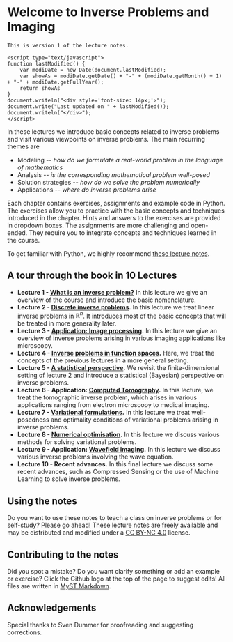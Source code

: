 # Welcome to Inverse Problems and Imaging

```{note}
This is version 1 of the lecture notes.

<script type="text/javascript">
function lastModified() {
    var modiDate = new Date(document.lastModified);
    var showAs = modiDate.getDate() + "-" + (modiDate.getMonth() + 1) + "-" + modiDate.getFullYear();
    return showAs
}
document.writeln("<div style='font-size: 14px;'>");
document.write("Last updated on " + lastModified());
document.writeln("</div>");
</script>

```

In these lectures we introduce basic concepts related to inverse problems and visit various viewpoints on inverse problems. The main recurring themes are

* Modeling -- *how do we formulate a real-world problem in the language of mathematics*
* Analysis -- *is the corresponding mathematical problem well-posed*
* Solution strategies -- *how do we solve the problem numerically*
* Applications -- *where do inverse problems arise*

Each chapter contains exercises, assignments and example code in Python. The exercises allow you to practice with the basic concepts and techniques introduced in the chapter. Hints and answers to the exercises are provided in dropdown boxes. The assignments are more challenging and open-ended. They require you to integrate concepts and techniques learned in the course.

To get familiar with Python, we highly recommend [these lecture notes](https://scipy-lectures.org/).

## A tour through the book in 10 Lectures

* **Lecture 1 - [What is an inverse problem?](./what_is)** In this lecture we give an overview of the course and introduce the basic nomenclature.
* **Lecture 2 - [Discrete inverse problems](./discrete_ip_regularization).** In this lecture we treat linear inverse problems in $\mathbb{R}^n$. It introduces most of the basic concepts that will be treated in more generality later.
* **Lecture 3 - [Application: Image processing](./image_processing).** In this lecture we give an overview of inverse problems arising in various imaging applications like microscopy.
* **Lecture 4 - [Inverse problems in function spaces](ip_function_spaces).** Here, we treat the concepts of the previous lectures in a more general setting.
* **Lecture 5 - [A statistical perspective](./statistical_perspective).** We revisit the finite-dimensional setting of lecture 2 and introduce a statistical (Bayesian) perspective on inverse problems.
* **Lecture 6 - Application: [Computed Tomography](tomography).** In this lecture, we treat the tomographic inverse problem, which arises in various applications ranging from electron microscopy to medical imaging.
* **Lecture 7 - [Variational formulations](variational_formulations).** In this lecture we treat well-posedness and optimality conditions of variational problems arising in inverse problems.
* **Lecture 8 - [Numerical optimisation](numerical_optimisation).** In this lecture we discuss various methods for solving variational problems.
* **Lecture 9 - Application: [Wavefield imaging](wavefield_imaging).** In this lecture we discuss various inverse problems involving the wave equation.
* **Lecture 10 - Recent advances.** In this final lecture we discuss some recent advances, such as Compressed Sensing or the use of Machine Learning to solve inverse problems.

## Using the notes

Do you want to use these notes to teach a class on inverse problems or for self-study?
Please go ahead! These lecture notes are freely available and may be distributed and modified under a [CC BY-NC 4.0](http://creativecommons.org/licenses/by-nc/4.0/) license.

## Contributing to the notes  

Did you spot a mistake? Do you want clarify something or add an example or exercise? Click the Github logo at the top of the page to suggest edits! All files are written in [MyST Markdown](https://jupyterbook.org/reference/cheatsheet.html).

## Acknowledgements

Special thanks to Sven Dummer for proofreading and suggesting corrections.
